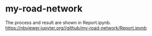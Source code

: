 # my-road-network
The process and result are shown in Report.ipynb.
https://nbviewer.jupyter.org//github/my-road-network/Report.ipynb
